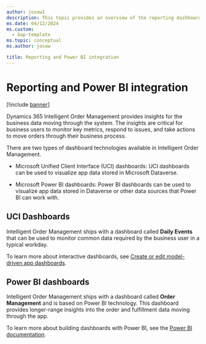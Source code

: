```yaml
---
author: josaw1
description: This topic provides an overview of the reporting dashboards available in Dynamics 365 Intelligent Order Management.
ms.date: 04/12/2024
ms.custom: 
  - bap-template
ms.topic: conceptual
ms.author: josaw

title: Reporting and Power BI integration
---
```



# Reporting and Power BI integration

[!include [banner](includes/banner.md)]


Dynamics 365 Intelligent Order Management provides insights for the business data moving through the system. The insights are critical for business users to monitor key metrics, respond to issues, and take actions to move orders through their business process.

There are two types of dashboard technologies available in Intelligent Order Management.

-   Microsoft Unified Client Interface (UCI) dashboards: UCI dashboards can be used to visualize app data stored in Microsoft Dataverse.

-   Microsoft Power BI dashboards: Power BI dashboards can be used to visualize app data stored in Dataverse or other data sources that Power BI can work with.

## UCI Dashboards

Intelligent Order Management ships with a dashboard called **Daily Events** that can be used to monitor common data required by the business user in a typical workday.

To learn more about interactive dashboards, see [Create or edit model-driven app dashboards](/powerapps/maker/model-driven-apps/create-edit-dashboards).

## Power BI dashboards

Intelligent Order Management ships with a dashboard called **Order Management** and is based on Power BI technology. This dashboard provides longer-range insights into the order and fulfillment data moving through the app.

To learn more about building dashboards with Power BI, see the [Power BI documentation](/power-bi/).
